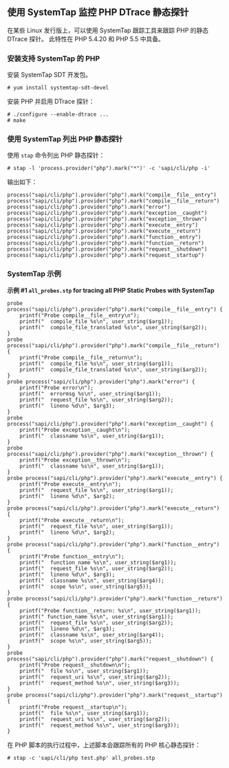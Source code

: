 使用 SystemTap 监控 PHP DTrace 静态探针
---------------------------------------

在某些 Linux 发行版上，可以使用 SystemTap 跟踪工具来跟踪 PHP 的静态
DTrace 探针。 此特性在 PHP 5.4.20 和 PHP 5.5 中具备。

### 安装支持 SystemTap 的 PHP

安装 SystemTap SDT 开发包。

``` shell
# yum install systemtap-sdt-devel
```

安装 PHP 并启用 DTrace 探针：

``` shell
# ./configure --enable-dtrace ...
# make
```

### 使用 SystemTap 列出 PHP 静态探针

使用 `stap` 命令列出 PHP 静态探针：

    # stap -l 'process.provider("php").mark("*")' -c 'sapi/cli/php -i'

输出如下：

    process("sapi/cli/php").provider("php").mark("compile__file__entry")
    process("sapi/cli/php").provider("php").mark("compile__file__return")
    process("sapi/cli/php").provider("php").mark("error")
    process("sapi/cli/php").provider("php").mark("exception__caught")
    process("sapi/cli/php").provider("php").mark("exception__thrown")
    process("sapi/cli/php").provider("php").mark("execute__entry")
    process("sapi/cli/php").provider("php").mark("execute__return")
    process("sapi/cli/php").provider("php").mark("function__entry")
    process("sapi/cli/php").provider("php").mark("function__return")
    process("sapi/cli/php").provider("php").mark("request__shutdown")
    process("sapi/cli/php").provider("php").mark("request__startup")

### SystemTap 示例

**示例 \#1 `all_probes.stp` for tracing all PHP Static Probes with
SystemTap**

``` shell
probe process("sapi/cli/php").provider("php").mark("compile__file__entry") {
    printf("Probe compile__file__entry\n");
    printf("  compile_file %s\n", user_string($arg1));
    printf("  compile_file_translated %s\n", user_string($arg2));
}
probe process("sapi/cli/php").provider("php").mark("compile__file__return") {
    printf("Probe compile__file__return\n");
    printf("  compile_file %s\n", user_string($arg1));
    printf("  compile_file_translated %s\n", user_string($arg2));
}
probe process("sapi/cli/php").provider("php").mark("error") {
    printf("Probe error\n");
    printf("  errormsg %s\n", user_string($arg1));
    printf("  request_file %s\n", user_string($arg2));
    printf("  lineno %d\n", $arg3);
}
probe process("sapi/cli/php").provider("php").mark("exception__caught") {
    printf("Probe exception__caught\n");
    printf("  classname %s\n", user_string($arg1));
}
probe process("sapi/cli/php").provider("php").mark("exception__thrown") {
    printf("Probe exception__thrown\n");
    printf("  classname %s\n", user_string($arg1));
}
probe process("sapi/cli/php").provider("php").mark("execute__entry") {
    printf("Probe execute__entry\n");
    printf("  request_file %s\n", user_string($arg1));
    printf("  lineno %d\n", $arg2);
}
probe process("sapi/cli/php").provider("php").mark("execute__return") {
    printf("Probe execute__return\n");
    printf("  request_file %s\n", user_string($arg1));
    printf("  lineno %d\n", $arg2);
}
probe process("sapi/cli/php").provider("php").mark("function__entry") {
    printf("Probe function__entry\n");
    printf("  function_name %s\n", user_string($arg1));
    printf("  request_file %s\n", user_string($arg2));
    printf("  lineno %d\n", $arg3);
    printf("  classname %s\n", user_string($arg4));
    printf("  scope %s\n", user_string($arg5));
}
probe process("sapi/cli/php").provider("php").mark("function__return") {
    printf("Probe function__return: %s\n", user_string($arg1));
    printf(" function_name %s\n", user_string($arg1));
    printf("  request_file %s\n", user_string($arg2));
    printf("  lineno %d\n", $arg3);
    printf("  classname %s\n", user_string($arg4));
    printf("  scope %s\n", user_string($arg5));
}
probe process("sapi/cli/php").provider("php").mark("request__shutdown") {
    printf("Probe request__shutdown\n");
    printf("  file %s\n", user_string($arg1));
    printf("  request_uri %s\n", user_string($arg2));
    printf("  request_method %s\n", user_string($arg3));
}
probe process("sapi/cli/php").provider("php").mark("request__startup") {
    printf("Probe request__startup\n");
    printf("  file %s\n", user_string($arg1));
    printf("  request_uri %s\n", user_string($arg2));
    printf("  request_method %s\n", user_string($arg3));
}
```

在 PHP 脚本的执行过程中，上述脚本会跟踪所有的 PHP 核心静态探针：

    # stap -c 'sapi/cli/php test.php' all_probes.stp

